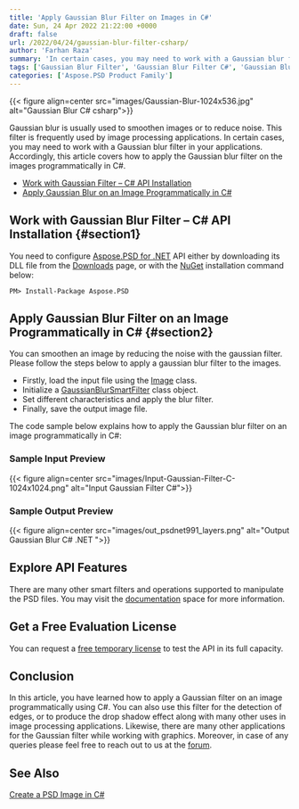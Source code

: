 ```yaml
---
title: 'Apply Gaussian Blur Filter on Images in C#'
date: Sun, 24 Apr 2022 21:22:00 +0000
draft: false
url: /2022/04/24/gaussian-blur-filter-csharp/
author: 'Farhan Raza'
summary: 'In certain cases, you may need to work with a Gaussian blur filter in your applications. Accordingly, this article covers how to apply the **Gaussian blur filter on the images programmatically in C#**.'
tags: ['Gaussian Blur Filter', 'Gaussian Blur Filter C#', 'Gaussian Blur Filter csharp', 'Gaussian Blur Filter dotnet', 'Gaussian Filter C#']
categories: ['Aspose.PSD Product Family']
---
```




{{< figure align=center src="images/Gaussian-Blur-1024x536.jpg" alt="Gaussian Blur C# csharp">}}


Gaussian blur is usually used to smoothen images or to reduce noise. This filter is frequently used by image processing applications. In certain cases, you may need to work with a Gaussian blur filter in your applications. Accordingly, this article covers how to apply the Gaussian blur filter on the images programmatically in C#.

*   [Work with Gaussian Filter – C# API Installation][1]
*   [Apply Gaussian Blur on an Image Programmatically in C#][2]

## Work with Gaussian Blur Filter – C# API Installation {#section1}

You need to configure [Aspose.PSD for .NET][3] API either by downloading its DLL file from the [Downloads][4] page, or with the [NuGet][5] installation command below:

```
PM> Install-Package Aspose.PSD
```

## Apply Gaussian Blur Filter on an Image Programmatically in C# {#section2}

You can smoothen an image by reducing the noise with the gaussian filter. Please follow the steps below to apply a gaussian blur filter to the images.

*   Firstly, load the input file using the [Image][6] class.
*   Initialize a [GaussianBlurSmartFilter][7] class object.
*   Set different characteristics and apply the blur filter.
*   Finally, save the output image file.

The code sample below explains how to apply the Gaussian blur filter on an image programmatically in C#:



### Sample Input Preview



{{< figure align=center src="images/Input-Gaussian-Filter-C-1024x1024.png" alt="Input Gaussian Filter C#">}}


### Sample Output Preview



{{< figure align=center src="images/out_psdnet991_layers.png" alt="Output Gaussian Blur C# .NET ">}}


## Explore API Features

There are many other smart filters and operations supported to manipulate the PSD files. You may visit the [documentation][8] space for more information.

## Get a Free Evaluation License

You can request a [free temporary license][9] to test the API in its full capacity.

## Conclusion

In this article, you have learned how to apply a Gaussian filter on an image programmatically using C#. You can also use this filter for the detection of edges, or to produce the drop shadow effect along with many other uses in image processing applications. Likewise, there are many other applications for the Gaussian filter while working with graphics. Moreover, in case of any queries please feel free to reach out to us at the [forum][10].

## See Also

[Create a PSD Image in C#][11]




[1]: #section1
[2]: #section2
[3]: https://products.aspose.com/psd/net/
[4]: https://downloads.aspose.com/psd/net
[5]: https://www.nuget.org/packages/Aspose.Psd/
[6]: https://apireference.aspose.com/psd/net/aspose.psd/image
[7]: https://apireference.aspose.com/psd/net/aspose.psd.fileformats.psd.layers.smartfilters/gaussianblursmartfilter
[8]: https://docs.aspose.com/psd/net/
[9]: https://purchase.aspose.com/temporary-license
[10]: https://forum.aspose.com/c/psd
[11]: https://blog.aspose.com/2022/02/02/create-psd-image-csharp/




